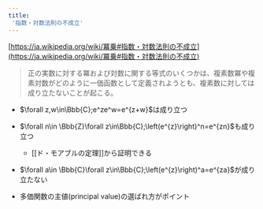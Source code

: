 ```yaml
---
title:
 '指数・対数法則の不成立'
---
```


[https://ja.wikipedia.org/wiki/冪乗#指数・対数法則の不成立](https://ja.wikipedia.org/wiki/冪乗#指数・対数法則の不成立)
> 正の実数に対する冪および対数に関する等式のいくつかは、複素数冪や複素対数がどのように一価函数として定義されようとも、複素数に対しては成り立たないことが起こる。

- $\forall z,w\in\Bbb{C};e^ze^w=e^{z+w}$は成り立つ
- $\forall n\in \Bbb{Z}\forall z\in\Bbb{C};\left(e^{z}\right)^n=e^{zn}$も成り立つ
    - [[ド・モアブルの定理]]から証明できる
- $\forall a\in \Bbb{C}\forall z\in\Bbb{C};\left(e^{z}\right)^a=e^{za}$が成り立たない

- 多価関数の主値(principal value)の選ばれ方がポイント
